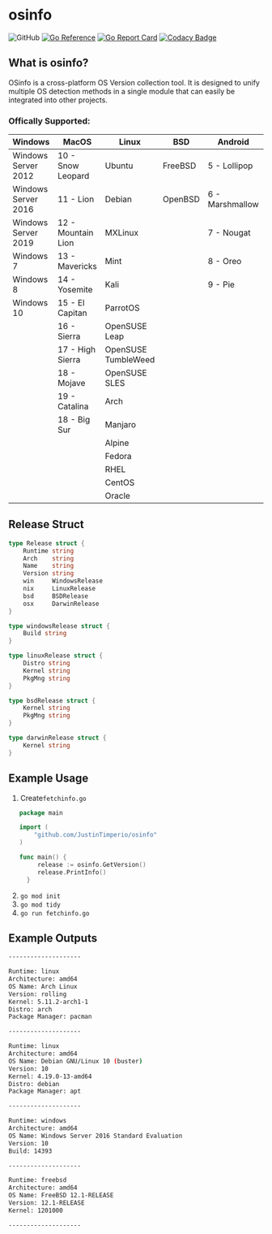 # osinfo

![GitHub](https://img.shields.io/github/license/JustinTimperio/osinfo)
[![Go Reference](https://pkg.go.dev/badge/github.com/JustinTimperio/osinfo.svg)](https://pkg.go.dev/github.com/JustinTimperio/osinfo)
[![Go Report Card](https://goreportcard.com/badge/github.com/JustinTimperio/osinfo)](https://goreportcard.com/report/github.com/JustinTimperio/osinfo)
[![Codacy Badge](https://app.codacy.com/project/badge/Grade/30b01ce21f514d46ab3d47b5c371fa38)](https://www.codacy.com/gh/JustinTimperio/osinfo/dashboard?utm_source=github.com&amp;utm_medium=referral&amp;utm_content=JustinTimperio/osinfo&amp;utm_campaign=Badge_Grade)

## What is osinfo?
OSinfo is a cross-platform OS Version collection tool. It is designed to unify multiple OS detection methods in a single module that can easily be integrated into other projects. 

### Offically Supported:

| Windows             | MacOS              | Linux               | BSD     | Android         | IOS    |
|---------------------|--------------------|---------------------|---------|-----------------|--------|
| Windows Server 2012 | 10 - Snow Leopard  | Ubuntu              | FreeBSD | 5 - Lollipop    | IOS 10 |
| Windows Server 2016 | 11 - Lion          | Debian              | OpenBSD | 6 - Marshmallow | IOS 11 |
| Windows Server 2019 | 12 - Mountain Lion | MXLinux             |         | 7 - Nougat      | IOS 12 |
| Windows 7           | 13 - Mavericks     | Mint                |         | 8 - Oreo        | IOS 13 |
| Windows 8           | 14 - Yosemite      | Kali                |         | 9 - Pie         | IOS 14 |
| Windows 10          | 15 - El Capitan    | ParrotOS            |         |                 |        |
|                     | 16 - Sierra        | OpenSUSE Leap       |         |                 |        |
|                     | 17 - High Sierra   | OpenSUSE TumbleWeed |         |                 |        |
|                     | 18 - Mojave        | OpenSUSE SLES       |         |                 |        |
|                     | 19 - Catalina      | Arch                |         |                 |        |
|                     | 18 - Big Sur       | Manjaro             |         |                 |        |
|                     |                    | Alpine              |         |                 |        |
|                     |                    | Fedora              |         |                 |        |
|                     |                    | RHEL                |         |                 |        |
|                     |                    | CentOS              |         |                 |        |
|                     |                    | Oracle              |         |                 |        |

## Release Struct
```go
type Release struct {
	Runtime string
	Arch    string
	Name    string
	Version string
	win     WindowsRelease
	nix     LinuxRelease
	bsd     BSDRelease
	osx     DarwinRelease
}

type windowsRelease struct {
	Build string
}

type linuxRelease struct {
	Distro string
	Kernel string
	PkgMng string
}

type bsdRelease struct {
	Kernel string
	PkgMng string
}

type darwinRelease struct {
	Kernel string
}
```

## Example Usage
 1. Create`fetchinfo.go`
```go
   package main

   import (
	   "github.com/JustinTimperio/osinfo"
   )

   func main() {
		release := osinfo.GetVersion()
		release.PrintInfo()
	 }
```
 2. `go mod init`
 3. `go mod tidy`
 4. `go run fetchinfo.go`

## Example Outputs
```sh
--------------------

Runtime: linux
Architecture: amd64
OS Name: Arch Linux
Version: rolling
Kernel: 5.11.2-arch1-1
Distro: arch
Package Manager: pacman

--------------------

Runtime: linux
Architecture: amd64
OS Name: Debian GNU/Linux 10 (buster)
Version: 10
Kernel: 4.19.0-13-amd64
Distro: debian
Package Manager: apt

--------------------

Runtime: windows
Architecture: amd64
OS Name: Windows Server 2016 Standard Evaluation
Version: 10
Build: 14393

--------------------

Runtime: freebsd
Architecture: amd64
OS Name: FreeBSD 12.1-RELEASE
Version: 12.1-RELEASE
Kernel: 1201000

--------------------
```
